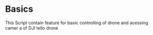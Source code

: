 # Basics
This Script contain feature for basic controlling of drone and acessing camer a of DJI tello drone
